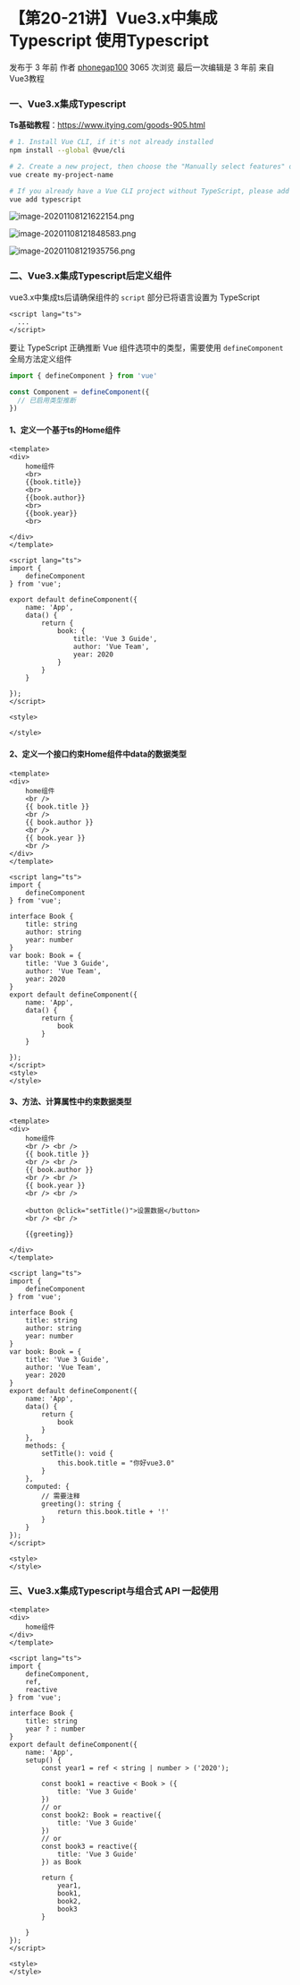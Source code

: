 # 【第20-21讲】Vue3.x中集成Typescript 使用Typescript

 发布于 3 年前 作者 [phonegap100](http://bbs.itying.com/user/phonegap100) 3065 次浏览 最后一次编辑是 3 年前 来自 Vue3教程

### 一、Vue3.x集成Typescript

**Ts基础教程**：https://www.itying.com/goods-905.html

```bash
# 1. Install Vue CLI, if it's not already installed
npm install --global @vue/cli

# 2. Create a new project, then choose the "Manually select features" option
vue create my-project-name

# If you already have a Vue CLI project without TypeScript, please add a proper Vue CLI plugin:
vue add typescript
```

![image-20201108121622154.png](./20—21readme.assets/39400770-2d3b-11eb-8ac2-41a88e51bce8.png)

![image-20201108121848583.png](./20—21readme.assets/4654e020-2d3b-11eb-910f-c7151a274c95.png)

![image-20201108121935756.png](./20—21readme.assets/4c8e32c0-2d3b-11eb-910f-c7151a274c95.png)

### 二、Vue3.x集成Typescript后定义组件

vue3.x中集成ts后请确保组件的 `script` 部分已将语言设置为 TypeScript

```
<script lang="ts">
  ...
</script>
```

要让 TypeScript 正确推断 Vue 组件选项中的类型，需要使用 `defineComponent` 全局方法定义组件

```ts
import { defineComponent } from 'vue'

const Component = defineComponent({
  // 已启用类型推断
})
```

#### **1、定义一个基于ts的Home组件**

```
<template>
<div>
    home组件
    <br>
    {{book.title}}
    <br>
    {{book.author}}
    <br>
    {{book.year}}
    <br>

</div>
</template>

<script lang="ts">
import {
    defineComponent
} from 'vue';

export default defineComponent({
    name: 'App',
    data() {
        return {
            book: {
                title: 'Vue 3 Guide',
                author: 'Vue Team',
                year: 2020
            }
        }
    }

});
</script>

<style>

</style>
```

#### 2、定义一个接口约束Home组件中data的数据类型

```
<template>
<div>
    home组件
    <br />
    {{ book.title }}
    <br />
    {{ book.author }}
    <br />
    {{ book.year }}
    <br />
</div>
</template>

<script lang="ts">
import {
    defineComponent
} from 'vue';

interface Book {
    title: string
    author: string
    year: number
}
var book: Book = {
    title: 'Vue 3 Guide',
    author: 'Vue Team',
    year: 2020
}
export default defineComponent({
    name: 'App',
    data() {
        return {
            book
        }
    }

});
</script>
<style>
</style>
```

#### **3、方法、计算属性中约束数据类型**

```
<template>
<div>
    home组件
    <br /> <br />
    {{ book.title }}
    <br /> <br />
    {{ book.author }}
    <br /> <br />
    {{ book.year }}
    <br /> <br />

    <button @click="setTitle()">设置数据</button>
    <br /> <br />

    {{greeting}}

</div>
</template>

<script lang="ts">
import {
    defineComponent
} from 'vue';

interface Book {
    title: string
    author: string
    year: number
}
var book: Book = {
    title: 'Vue 3 Guide',
    author: 'Vue Team',
    year: 2020
}
export default defineComponent({
    name: 'App',
    data() {
        return {
            book
        }
    },
    methods: {
        setTitle(): void {
            this.book.title = "你好vue3.0"
        }
    },
    computed: {
        // 需要注释
        greeting(): string {
            return this.book.title + '!'
        }
    }
});
</script>

<style>
</style>
```

### 三、Vue3.x集成Typescript与组合式 API 一起使用

```
<template>
<div>
    home组件
</div>
</template>

<script lang="ts">
import {
    defineComponent,
    ref,
    reactive
} from 'vue';

interface Book {
    title: string
    year ? : number
}
export default defineComponent({
    name: 'App',
    setup() {
        const year1 = ref < string | number > ('2020');

        const book1 = reactive < Book > ({
            title: 'Vue 3 Guide'
        })
        // or
        const book2: Book = reactive({
            title: 'Vue 3 Guide'
        })
        // or
        const book3 = reactive({
            title: 'Vue 3 Guide'
        }) as Book

        return {
            year1,
            book1,
            book2,
            book3
        }

    }
});
</script>

<style>
</style>
```